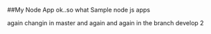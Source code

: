 ##My Node App
ok..so what
Sample node js apps

again changin in master
and again 
and again
in the branch develop 2
